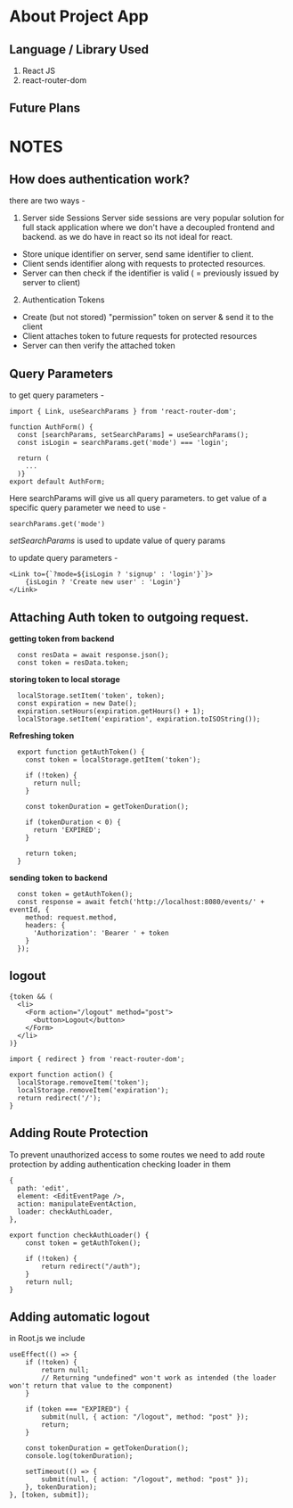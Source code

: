 # About Project App

## Language / Library Used

1. React JS
2. react-router-dom

## Future Plans

# NOTES

## How does authentication work?

there are two ways -

1. Server side Sessions
   Server side sessions are very popular solution for full stack application where we don't have a decoupled frontend and backend. as we do have in react so its not ideal for react.

- Store unique identifier on server, send same identifier to client.
- Client sends identifier along with requests to protected resources.
- Server can then check if the identifier is valid ( = previously issued by server to client)

2. Authentication Tokens

- Create (but not stored) "permission" token on server & send it to the client
- Client attaches token to future requests for protected resources
- Server can then verify the attached token

## Query Parameters

to get query parameters -

```
import { Link, useSearchParams } from 'react-router-dom';

function AuthForm() {
  const [searchParams, setSearchParams] = useSearchParams();
  const isLogin = searchParams.get('mode') === 'login';

  return (
    ...
  )}
export default AuthForm;

```

Here searchParams will give us all query parameters. to get value of a specific query parameter we need to use -

```
searchParams.get('mode')
```

_setSearchParams_ is used to update value of query params

to update query parameters -

```
<Link to={`?mode=${isLogin ? 'signup' : 'login'}`}>
    {isLogin ? 'Create new user' : 'Login'}
</Link>
```

## Attaching Auth token to outgoing request.

**getting token from backend**

```
  const resData = await response.json();
  const token = resData.token;
```

**storing token to local storage**

```
  localStorage.setItem('token', token);
  const expiration = new Date();
  expiration.setHours(expiration.getHours() + 1);
  localStorage.setItem('expiration', expiration.toISOString());
```

**Refreshing token**

```
  export function getAuthToken() {
    const token = localStorage.getItem('token');

    if (!token) {
      return null;
    }

    const tokenDuration = getTokenDuration();

    if (tokenDuration < 0) {
      return 'EXPIRED';
    }

    return token;
  }
```

**sending token to backend**

```
  const token = getAuthToken();
  const response = await fetch('http://localhost:8080/events/' + eventId, {
    method: request.method,
    headers: {
      'Authorization': 'Bearer ' + token
    }
  });
```

## logout

```
{token && (
  <li>
    <Form action="/logout" method="post">
      <button>Logout</button>
    </Form>
  </li>
)}
```

```
import { redirect } from 'react-router-dom';

export function action() {
  localStorage.removeItem('token');
  localStorage.removeItem('expiration');
  return redirect('/');
}
```

## Adding Route Protection

To prevent unauthorized access to some routes we need to add route protection by adding authentication checking loader in them

```
{
  path: 'edit',
  element: <EditEventPage />,
  action: manipulateEventAction,
  loader: checkAuthLoader,
},
```

```
export function checkAuthLoader() {
	const token = getAuthToken();

	if (!token) {
		return redirect("/auth");
	}
	return null;
}
```

## Adding automatic logout

in Root.js we include

```
useEffect(() => {
	if (!token) {
		return null;
		// Returning "undefined" won't work as intended (the loader won't return that value to the component)
	}

	if (token === "EXPIRED") {
		submit(null, { action: "/logout", method: "post" });
		return;
	}

	const tokenDuration = getTokenDuration();
	console.log(tokenDuration);

	setTimeout(() => {
		submit(null, { action: "/logout", method: "post" });
	}, tokenDuration);
}, [token, submit]);
```
